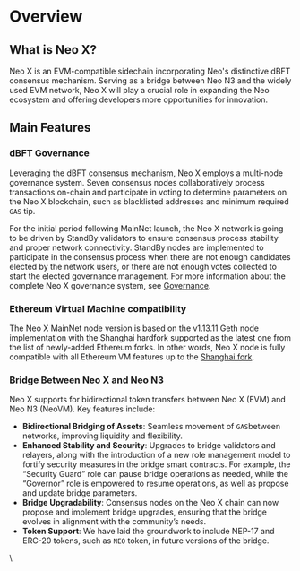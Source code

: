 # Overview

## What is Neo X?

Neo X is an EVM-compatible sidechain incorporating Neo's distinctive dBFT consensus mechanism. Serving as a bridge between Neo N3 and the widely used EVM network, Neo X will play a crucial role in expanding the Neo ecosystem and offering developers more opportunities for innovation.

## Main Features

### dBFT Governance

Leveraging the dBFT consensus mechanism, Neo X employs a multi-node governance system. Seven consensus nodes collaboratively process transactions on-chain and participate in voting to determine parameters on the Neo X blockchain, such as blacklisted addresses and minimum required `GAS` tip.

For the initial period following MainNet launch, the Neo X network is going to be driven by StandBy validators to ensure consensus process stability and proper network connectivity. StandBy nodes are implemented to participate in the consensus process when there are not enough candidates elected by the network users, or there are not enough votes collected to start the elected governance management. For more information about the complete Neo X governance system, see [Governance](broken-reference/).

### Ethereum Virtual Machine compatibility

The Neo X MainNet node version is based on the v1.13.11 Geth node implementation with the Shanghai hardfork supported as the latest one from the list of newly-added Ethereum forks. In other words, Neo X node is fully compatible with all Ethereum VM features up to the [Shanghai fork](https://github.com/ethereum/execution-specs/blob/master/network-upgrades/mainnet-upgrades/shanghai.md).

### **Bridge Between Neo X and Neo N3**

Neo X supports for bidirectional token transfers between Neo X (EVM) and Neo N3 (NeoVM). Key features include:

* **Bidirectional Bridging of Assets**: Seamless movement of `GAS`between networks, improving liquidity and flexibility.
* **Enhanced Stability and Security**: Upgrades to bridge validators and relayers, along with the introduction of a new role management model to fortify security measures in the bridge smart contracts. For example, the “Security Guard” role can pause bridge operations as needed, while the “Governor” role is empowered to resume operations, as well as propose and update bridge parameters.
* **Bridge Upgradability**: Consensus nodes on the Neo X chain can now propose and implement bridge upgrades, ensuring that the bridge evolves in alignment with the community’s needs.
* **Token Support**: We have laid the groundwork to include NEP-17 and ERC-20 tokens, such as `NEO` token, in future versions of the bridge.

\\
